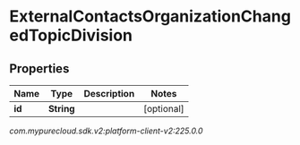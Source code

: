# ExternalContactsOrganizationChangedTopicDivision


## Properties

| Name | Type | Description | Notes |
| ------------ | ------------- | ------------- | ------------- |
| **id** | **String** |  |  [optional] |




_com.mypurecloud.sdk.v2:platform-client-v2:225.0.0_
